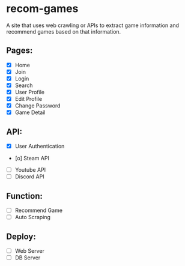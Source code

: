 # recom-games

A site that uses web crawling or APIs to extract game information and recommend games based on that information.

## Pages:

- [x] Home
- [x] Join
- [x] Login
- [x] Search
- [x] User Profile
- [x] Edit Profile
- [x] Change Password
- [x] Game Detail

## API:

- [x] User Authentication
- [o] Steam API
- [ ] Youtube API
- [ ] Discord API

## Function:

- [ ] Recommend Game
- [ ] Auto Scraping

## Deploy:

- [ ] Web Server
- [ ] DB Server
